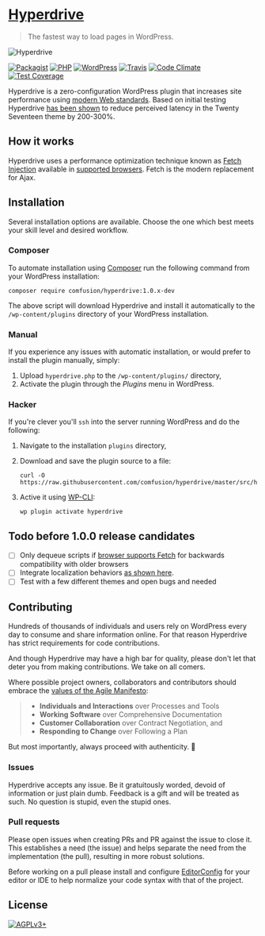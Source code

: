# [Hyperdrive](http://hyperdrive.habd.as)

> The fastest way to load pages in WordPress.

![Hyperdrive](https://github.com/comfusion/hyperdrive/blob/master/logo.png "Hyperdrive Plugin for WordPress")

[![Packagist](https://img.shields.io/packagist/v/comfusion/hyperdrive.svg?style=flat-square)](https://packagist.org/packages/comfusion/hyperdrive)
[![PHP](https://img.shields.io/badge/php-%3E%3D%205.6-8892BF.svg?style=flat-square)](https://php.net/)
[![WordPress](https://img.shields.io/badge/wordpress-%3E%3D%204.6-0087BE.svg?style=flat-square)](https://wordpress.com/)
[![Travis](https://img.shields.io/travis/comfusion/hyperdrive.svg?style=flat-square)](https://travis-ci.org/comfusion/hyperdrive)
[![Code Climate](https://img.shields.io/codeclimate/github/comfusion/hyperdrive.svg?style=flat-square)](https://codeclimate.com/github/comfusion/hyperdrive)
[![Test Coverage](https://img.shields.io/codeclimate/coverage/github/comfusion/hyperdrive.svg?style=flat-square)](https://codeclimate.com/github/comfusion/hyperdrive)

Hyperdrive is a zero-configuration WordPress plugin that increases site performance using [modern Web standards](https://fetch.spec.whatwg.org/). Based on initial testing Hyperdrive [has been shown](https://hackernoon.com/putting-wordpress-into-hyperdrive-4705450dffc2) to reduce perceived latency in the Twenty Seventeen theme by 200-300%.

## How it works

Hyperdrive uses a performance optimization technique known as [Fetch Injection](https://hackcabin.com/post/managing-async-dependencies-javascript/) available in [supported browsers](http://caniuse.com/#search=fetch). Fetch is the modern replacement for Ajax.

## Installation

Several installation options are available. Choose the one which best meets your skill level and desired workflow.

### Composer

To automate installation using [Composer](https://getcomposer.org/doc/00-intro.md#installation-linux-unix-osx) run the following command from your WordPress installation:

    composer require comfusion/hyperdrive:1.0.x-dev

The above script will download Hyperdrive and install it automatically to the `/wp-content/plugins` directory of your WordPress installation.

### Manual

If you experience any issues with automatic installation, or would prefer to install the plugin manually, simply:

1. Upload `hyperdrive.php` to the `/wp-content/plugins/` directory,
1. Activate the plugin through the *Plugins* menu in WordPress.

### Hacker

If you're clever you'll `ssh` into the server running WordPress and do the following:

1. Navigate to the installation `plugins` directory,
1. Download and save the plugin source to a file:

    ```shell
    curl -O https://raw.githubusercontent.com/comfusion/hyperdrive/master/src/hyperdrive.php
    ```

1. Active it using [WP-CLI](http://wp-cli.org/):

    ```shell
    wp plugin activate hyperdrive
    ```

## Todo before 1.0.0 release candidates

- [ ] Only dequeue scripts if [browser supports Fetch](http://caniuse.com/#search=fetch) for backwards compatibility with older browsers
- [ ] Integrate localization behaviors [as shown here](https://gist.github.com/jhabdas/64e8380010e43a526fb9c9ee511fad17#file-functions-php-L507).
- [ ] Test with a few different themes and open bugs and needed

## Contributing

Hundreds of thousands of individuals and users rely on WordPress every day to consume and share information online. For that reason Hyperdrive has strict requirements for code contributions.

And though Hyperdrive may have a high bar for quality, please don't let that deter you from making contributions. We take on all comers.

Where possible project owners, collaborators and contributors should embrace the [values of the Agile Manifesto](https://pragdave.me/blog/2014/03/04/time-to-kill-agile.html):

> - **Individuals and Interactions** over Processes and Tools
> - **Working Software** over Comprehensive Documentation
> - **Customer Collaboration** over Contract Negotiation, and
> - **Responding to Change** over Following a Plan

But most importantly, always proceed with authenticity. :saxophone:

### Issues

Hyperdrive accepts any issue. Be it gratuitously worded, devoid of information or just plain dumb. Feedback is a gift and will be treated as such. No question is stupid, even the stupid ones.

### Pull requests

Please open issues when creating PRs and PR against the issue to close it. This establishes a need (the issue) and helps separate the need from the implementation (the pull), resulting in more robust solutions.

Before working on a pull please install and configure [EditorConfig](http://editorconfig.org/) for your editor or IDE to help normalize your code syntax with that of the project.

## License

[![AGPLv3+](https://img.shields.io/github/license/comfusion/hyperdrive.svg?style=flat-square)](https://www.gnu.org/licenses/agpl-3.0.html "GNU Afferno General Public License v3.0")
